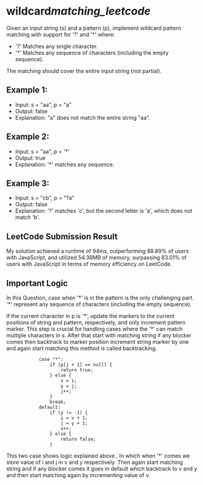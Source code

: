 # wildcard*matching_leetcode*

Given an input string (s) and a pattern (p), implement wildcard pattern matching with support for '?' and '\*' where:

- '?' Matches any single character.
- '\*' Matches any sequence of characters (including the empty sequence).

The matching should cover the entire input string (not partial).

## Example 1:

- Input: s = "aa", p = "a"
- Output: false
- Explanation: "a" does not match the entire string "aa".

## Example 2:

- Input: s = "aa", p = '\*'
- Output: true
- Explanation: '\*' matches any sequence.

## Example 3:

- Input: s = "cb", p = "?a"
- Output: false
- Explanation: '?' matches 'c', but the second letter is 'a', which does not match 'b'.

## LeetCode Submission Result

My solution achieved a runtime of 94ms, outperforming 88.89% of users with JavaScript, and utilized 54.36MB of memory, surpassing 83.01% of users with JavaScript in terms of memory efficiency on LeetCode.

## Important Logic

In this Question, case when '\*' is in the pattern is the only challenging part.
'\*' represent any sequence of characters (including the empty sequence).

If the current character in p is '\*', update the markers to the current positions of string and pattern, respectively, and only increment pattern marker. This step is crucial for handling cases where the '\*' can match multiple characters in s. After that start with matching string if any blocker comes then backtrack to marker position increment string marker by one and again start matching this method is called backtracking.

```
            case "*":
                if (p[j + 1] == null) {
                    return true;
                } else {
                    v = i;
                    y = j;
                    j++;
                }
                break;
            default:
                if (y != -1) {
                    i = v + 1;
                    j = y + 1;
                    v++;
                } else {
                    return false;
                }
```

This two case shows logic explained above ,
In which when '\*' comes we store value of i and j in v and y respectively. Then again start matching string and if any blocker comes it goes in default which backtrack to v and y and then start matching again by incrementing value of v.
